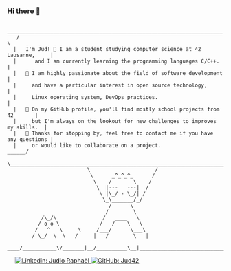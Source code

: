 ### Hi there 👋
```
      ______________________________________________________________________
   /                                                                          \
  |   I'm Jud! 🌱 I am a student studying computer science at 42 Lausanne,     |
  |      and I am currently learning the programming languages C/C++.         | 
  |   👀 I am highly passionate about the field of software development       |
  |     and have a particular interest in open source technology,           |
  |     Linux operating system, DevOps practices.                            |
  |   🤔 On my GitHub profile, you'll find mostly school projects from 42       |
  |     but I'm always on the lookout for new challenges to improves my skills.  |
  |   👯 Thanks for stopping by, feel free to contact me if you have any questions |
  |     or would like to collaborate on a project.                          ______/
   \______________________________________________________________________/
                          \                     /
                           \      _^_^_^_      /
                            \    /       \    /
                             \  |---   ---|  /
                              \ |\_/ - \_/| /
                               \_\_______/_/
                                 /      \
                                /        \
           /\_/\               /   ____   \
          / o o \             /   /    \   \
         /   ^   \     \     /___/      \___\
        / \_/  \  \   /     |   /        \   |
   ____/___________\/_______|__/__________\__|______________________________
```
&emsp;
<a href="https://www.linkedin.com/in/judio-raphaël-mamison-40798914a/">
    ![Linkedin: Judio Raphaël](https://img.shields.io/badge/-Judio_raphaël-blue?style=flat-square&logo=Linkedin&logoColor=white)
</a>
<a href="https://github.com/Jud42">
    ![GitHub: Jud42](https://img.shields.io/github/followers/Jud42?label=follow&style=social)
</a>


<!--
### 🔥 Streak Stats

![Jud's GitHub stats](https://github-readme-streak-stats.herokuapp.com/?user=Jud42&theme=radical)

### 💻 Profile Stats
![Jud's Github Stats](https://github-readme-stats.vercel.app/api/?username=Jud42&show_icons=true&include_all_commits=true&count_private=true&theme=react&hide_border=true&bg_color=1F222E&title_color=F85D7F&icon_color=F8D866&custom_width=192px)
![Jud's Top Languages](https://github-readme-stats.vercel.app/api/top-langs/?username=Jud42&langs_count=8&layout=compact&theme=react&hide_border=true&bg_color=1F222E&title_color=F85D7F&icon_color=F8D866&custom_width=192px)
-->
